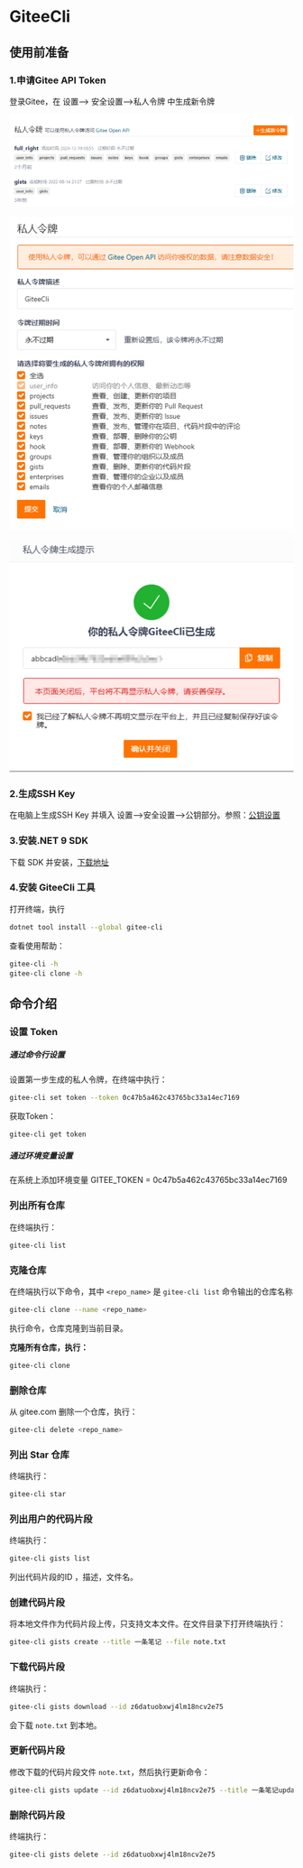 # GiteeCli

## 使用前准备

### 1.申请Gitee API Token

登录Gitee，在 设置--> 安全设置-->私人令牌 中生成新令牌

![](./assets/202503011341067.png)

![202503011342976](./assets/202503011342976.png)

![202503011343014](./assets/202503011343014.png)





### 2.生成SSH Key

在电脑上生成SSH Key 并填入 设置-->安全设置-->公钥部分。参照：[公钥设置](https://help.gitee.com/base/account/SSH%E5%85%AC%E9%92%A5%E8%AE%BE%E7%BD%AE)

### 3.安装.NET 9 SDK

下载 SDK 并安装，[下载地址](https://dotnet.microsoft.com/zh-cn/download/dotnet/9.0)

### 4.安装 GiteeCli 工具

打开终端，执行

```bash
dotnet tool install --global gitee-cli
```

查看使用帮助：

```bash
gitee-cli -h
gitee-cli clone -h
```



## 命令介绍

### 设置 Token

##### 通过命令行设置

设置第一步生成的私人令牌，在终端中执行：

```bash
gitee-cli set token --token 0c47b5a462c43765bc33a14ec7169
```

获取Token：

```bash
gitee-cli get token
```

##### 通过环境变量设置

在系统上添加环境变量 GITEE_TOKEN = 0c47b5a462c43765bc33a14ec7169

### 列出所有仓库

在终端执行：

```bash
gitee-cli list
```

### 克隆仓库

在终端执行以下命令，其中 `<repo_name>` 是 `gitee-cli list` 命令输出的仓库名称

```bash
gitee-cli clone --name <repo_name>
```

执行命令，仓库克隆到当前目录。

**克隆所有仓库，执行：**

```bash
gitee-cli clone
```

### 删除仓库

从 gitee.com 删除一个仓库，执行：

```bash
gitee-cli delete <repo_name>
```

### 列出 Star 仓库

终端执行：

```bash
gitee-cli star
```

### 列出用户的代码片段

终端执行：

```bash
gitee-cli gists list
```

列出代码片段的ID ，描述，文件名。

### 创建代码片段

将本地文件作为代码片段上传，只支持文本文件。在文件目录下打开终端执行：

```bash
gitee-cli gists create --title 一条笔记 --file note.txt
```

### 下载代码片段

终端执行：

```bash
gitee-cli gists download --id z6datuobxwj4lm18ncv2e75
```

会下载 `note.txt` 到本地。

### 更新代码片段

修改下载的代码片段文件 `note.txt`，然后执行更新命令：

```bash
gitee-cli gists update --id z6datuobxwj4lm18ncv2e75 --title 一条笔记update --file note.txt
```

### 删除代码片段

终端执行：

```bash
gitee-cli gists delete --id z6datuobxwj4lm18ncv2e75
```

